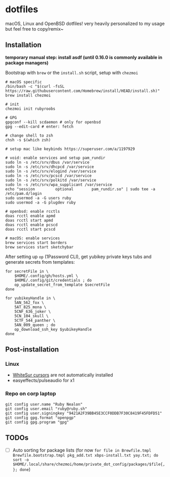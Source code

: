 # dotfiles

macOS, Linux and OpenBSD dotfiles! very heavily personalized to my usage but feel free to copy/remix~

## Installation

**temporary manual step: install asdf (until 0.16.0 is commonly available in package managers)**

Bootstrap with `brew` or the `install.sh` script, setup with `chezmoi`

```shell
# macOS specific
/bin/bash -c "$(curl -fsSL https://raw.githubusercontent.com/Homebrew/install/HEAD/install.sh)"
brew install chezmoi

# init
chezmoi init rubyroobs

# GPG
gpgconf --kill scdaemon # only for openbsd
gpg --edit-card # enter: fetch

# change shell to zsh
chsh -s $(which zsh)

# setup mac like keybinds https://superuser.com/a/1197929

# void: enable services and setup pam_rundir
sudo ln -s /etc/srv/dbus /var/service
sudo ln -s /etc/srv/dhcpcd /var/service
sudo ln -s /etc/srv/elogind /var/service
sudo ln -s /etc/srv/pcscd /var/service
sudo ln -s /etc/srv/polkitd /var/service
sudo ln -s /etc/srv/wpa_supplicant /var/service
echo "session         optional        pam_rundir.so" | sudo tee -a /etc/pam.d/login
sudo usermod -a -G users ruby
sudo usermod -a -G plugdev ruby

# openbsd: enable rcctls
doas rcctl enable apmd
doas rcctl start apmd
doas rcctl enable pcscd
doas rcctl start pcscd 

# macOS: enable services
brew services start borders
brew services start sketchybar
```

After setting up `op` (1Password CLI), get yubikey private keys tubs and generate secrets from templates:

```shell
for secretFile in \
    $HOME/.config/gh/hosts.yml \
    $HOME/.config/git/credentials ; do
    op_update_secret_from_template $secretFile
done

for yubikeyHandle in \
    5AN_562_fox \
    5AT_825_mona \
    5CNF_636_joker \
    5CN_104_skull \
    5CTF_544_panther \
    5AN_009_queen ; do
    op_download_ssh_key $yubikeyHandle
done
```

## Post-installation

### Linux

- [WhiteSur cursors](https://github.com/vinceliuice/WhiteSur-cursors/tree/master) are not automatically installed
- easyeffects/pulseaudio for x1

### Repo on corp laptop

```shell
git config user.name "Ruby Nealon"
git config user.email "ruby@ruby.sh"
git config user.signingkey "9421A2F39BB45E3CCF0DDB7F30C8419F45FDFD51"
git config gpg.format "openpgp"
git config gpg.program "gpg"
```

## TODOs

- [ ] Auto sorting for package lists (for now `for file in Brewfile.tmpl Brewfile.bootstrap.tmpl pkg_add.txt xbps-install.txt yay.txt; do sort -o $HOME/.local/share/chezmoi/home/private_dot_config/packages/$file{,}; done`)

